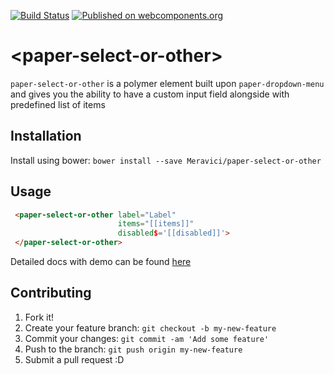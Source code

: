[![Build Status](https://travis-ci.org/Meravici/paper-select-or-other.svg?branch=master)](https://travis-ci.org/Meravici/paper-select-or-other) [![Published on webcomponents.org](https://img.shields.io/badge/webcomponents.org-published-blue.svg)](https://www.webcomponents.org/element/Meravici/paper-select-or-other)
# \<paper-select-or-other\>

`paper-select-or-other` is a polymer element built upon `paper-dropdown-menu` and gives you the ability to have a custom input field alongside with predefined list of items

## Installation

Install using bower: `bower install --save Meravici/paper-select-or-other`

## Usage

```html
 <paper-select-or-other label="Label"
                        items="[[items]]"
                        disabled$='[[disabled]]'>
 </paper-select-or-other>
```

Detailed docs with demo can be found [here](https://meravici.github.io/paper-select-or-other/components/paper-select-or-other/)

## Contributing

1. Fork it!
2. Create your feature branch: `git checkout -b my-new-feature`
3. Commit your changes: `git commit -am 'Add some feature'`
4. Push to the branch: `git push origin my-new-feature`
5. Submit a pull request :D
